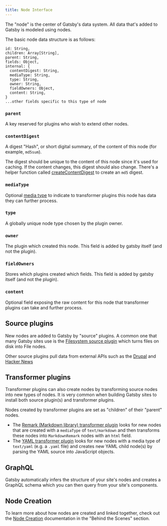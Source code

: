 ```yaml
---
title: Node Interface
---
```


The "node" is the center of Gatsby's data system. All data that's added to
Gatsby is modeled using nodes.

The basic node data structure is as follows:

```flow
id: String,
children: Array[String],
parent: String,
fields: Object,
internal: {
  contentDigest: String,
  mediaType: String,
  type: String,
  owner: String,
  fieldOwners: Object,
  content: String,
}
...other fields specific to this type of node
```

### `parent`

A key reserved for plugins who wish to extend other nodes.

### `contentDigest`

A digest "Hash", or short digital summary, of the content of this node (for example, `md5sum`).

The digest should be unique to the content of this node since it's used for caching. If the content changes, this digest should also change. There's a helper function called [createContentDigest](https://github.com/gatsbyjs/gatsby/blob/master/packages/gatsby-core-utils/src/create-content-digest.js) to create an `md5` digest.

### `mediaType`

Optional [media type](https://en.wikipedia.org/wiki/Media_type) to indicate to transformer plugins this node has data they can further process.

### `type`

A globally unique node type chosen by the plugin owner.

### `owner`

The plugin which created this node. This field is added by gatsby itself (and not the plugin).

### `fieldOwners`

Stores which plugins created which fields. This field is added by gatsby itself (and not the plugin).

### `content`

Optional field exposing the raw content for this node that transformer plugins can take and further process.

## Source plugins

New nodes are added to Gatsby by "source" plugins. A common one that many Gatsby
sites use is the [Filesystem source plugin](/packages/gatsby-source-filesystem/)
which turns files on disk into File nodes.

Other source plugins pull data from external APIs such as the
[Drupal](/packages/gatsby-source-drupal/) and
[Hacker News](/packages/gatsby-source-hacker-news/)

## Transformer plugins

Transformer plugins can also create nodes by transforming source nodes into new
types of nodes. It is very common when building Gatsby sites to install both
source plugin(s) and transformer plugins.

Nodes created by transformer plugins are set as "children" of their "parent"
nodes.

- The
  [Remark (Markdown library) transformer plugin](/packages/gatsby-transformer-remark/)
  looks for new nodes that are created with a `mediaType` of `text/markdown` and
  then transforms these nodes into `MarkdownRemark` nodes with an `html` field.
- The [YAML transformer plugin](/packages/gatsby-transformer-yaml/) looks for
  new nodes with a media type of `text/yaml` (e.g. a `.yaml` file) and creates
  new YAML child node(s) by parsing the YAML source into JavaScript objects.

## GraphQL

Gatsby automatically infers the structure of your site's nodes and creates a
GraphQL schema which you can then query from your site's components.

## Node Creation

To learn more about how nodes are created and linked together, check out the [Node Creation](/docs/node-creation/) documentation in the "Behind the Scenes" section.
